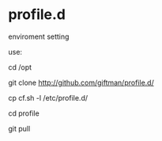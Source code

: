 profile.d
=========

enviroment setting

use:

cd /opt

git clone http://github.com/giftman/profile.d/

cp cf.sh -l /etc/profile.d/

cd profile

git pull
